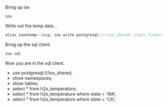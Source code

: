 
Bring up iox
```rust
iox
```

Write out the temp data...
```rust
alias ioxwtemp='ioxg; iox write postgresql:///iox_shared ./test_fixtures/lineproto/temperature.lp --host http://localhost:8081'
```

Bring up the sql client
```rust
iox sql
```

Now you are in the sql client.

* use postgresql:///iox_shared;
* show namespaces;
* show tables;
* select * from h2o_temperature;
* select * from h2o_temperature where state = 'WA';
* select * from h2o_temperature where state = 'CA';
